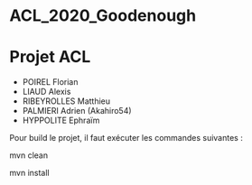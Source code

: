 # ACL_2020_Goodenough
# Projet ACL 
* POIREL Florian
* LIAUD Alexis
* RIBEYROLLES Matthieu
* PALMIERI Adrien (Akahiro54)
* HYPPOLITE Ephraïm


Pour build le projet, il faut exécuter les commandes suivantes :

mvn clean

mvn install
